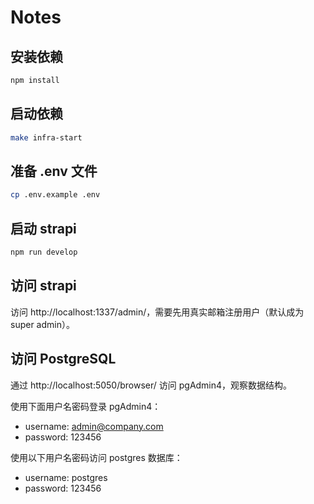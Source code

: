 # Notes

## 安装依赖

```bash
npm install
```

## 启动依赖

```bash
make infra-start
```

## 准备 .env 文件

```bash
cp .env.example .env
```

## 启动 strapi

```bash
npm run develop
```

## 访问 strapi

访问 http://localhost:1337/admin/，需要先用真实邮箱注册用户（默认成为 super admin）。

## 访问 PostgreSQL

通过 http://localhost:5050/browser/ 访问 pgAdmin4，观察数据结构。

使用下面用户名密码登录 pgAdmin4：

- username: admin@company.com
- password: 123456

使用以下用户名密码访问 postgres 数据库：

- username: postgres
- password: 123456
